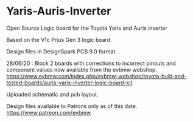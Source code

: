 # Yaris-Auris-Inverter
Open Source Logic board for the Toyota Yaris and Auris inverter

Based on the V1c Prius Gen 3 logic board.

Design files in DesignSpark PCB 9.0 format.


28/06/20 : Block 2 boards with corrections to incorrect pinouts and component values now available from the evbmw webshop.
https://www.evbmw.com/index.php/evbmw-webshop/toyota-built-and-tested-boards/auris-yaris-inverter-logic-board-kit

Uploaded schematic and pcb layout.

Design files available to Patrons only as of this date.
https://www.patreon.com/evbmw
